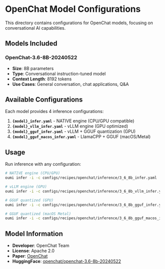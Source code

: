 # OpenChat Model Configurations

This directory contains configurations for OpenChat models, focusing on conversational AI capabilities.

## Models Included

### OpenChat-3.6-8B-20240522
- **Size**: 8B parameters
- **Type**: Conversational instruction-tuned model
- **Context Length**: 8192 tokens
- **Use Cases**: General conversation, chat applications, Q&A

## Available Configurations

Each model provides 4 inference configurations:

1. **`{model}_infer.yaml`** - NATIVE engine (CPU/GPU compatible)
2. **`{model}_vllm_infer.yaml`** - vLLM engine (GPU optimized)  
3. **`{model}_gguf_infer.yaml`** - vLLM + GGUF quantization (GPU)
4. **`{model}_gguf_macos_infer.yaml`** - LlamaCPP + GGUF (macOS/Metal)

## Usage

Run inference with any configuration:

```bash
# NATIVE engine (CPU/GPU)
oumi infer -i -c configs/recipes/openchat/inference/3_6_8b_infer.yaml

# vLLM engine (GPU)
oumi infer -i -c configs/recipes/openchat/inference/3_6_8b_vllm_infer.yaml

# GGUF quantized (GPU)
oumi infer -i -c configs/recipes/openchat/inference/3_6_8b_gguf_infer.yaml

# GGUF quantized (macOS Metal)
oumi infer -i -c configs/recipes/openchat/inference/3_6_8b_gguf_macos_infer.yaml
```

## Model Information

- **Developer**: OpenChat Team
- **License**: Apache 2.0
- **Paper**: [OpenChat](https://github.com/imoneoi/openchat)
- **HuggingFace**: [openchat/openchat-3.6-8b-20240522](https://huggingface.co/openchat/openchat-3.6-8b-20240522)